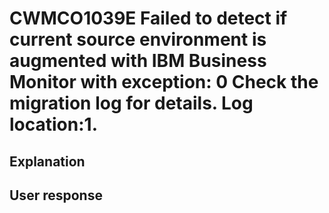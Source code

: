 # CWMCO1039E Failed to detect if current source environment is augmented with IBM Business Monitor with exception: 0  Check the migration log for details. Log location:1.

## Explanation

## User response
